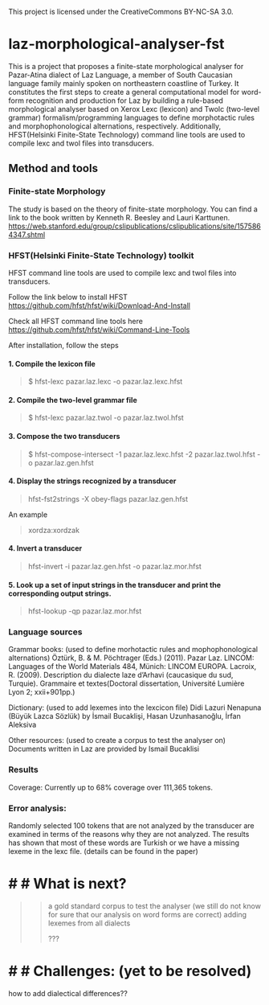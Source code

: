 This project is licensed under the CreativeCommons BY-NC-SA 3.0.

# laz-morphological-analyser-fst
This is a project that proposes a finite-state morphological analyser for Pazar-Atina dialect of Laz Language,  a member of South Caucasian language  family  mainly  spoken  on  northeastern  coastline  of  Turkey.  It constitutes  the  first  steps  to  create  a  general  computational  model  for word-form  recognition  and  production  for  Laz  by  building  a  rule-based morphological analyser based on Xerox Lexc (lexicon) and Twolc (two-level grammar) formalism/programming languages to define morphotactic rules and morphophonological alternations, respectively.  Additionally, HFST(Helsinki Finite-State Technology) command line tools are used to compile lexc and twol files into transducers.

## Method and tools 
### Finite-state Morphology
The study is based on the theory of finite-state morphology.  You can find a link to the book written by Kenneth R. Beesley and Lauri Karttunen.
https://web.stanford.edu/group/cslipublications/cslipublications/site/1575864347.shtml

### HFST(Helsinki Finite-State Technology) toolkit 
HFST command line tools are used to compile lexc and twol files into transducers.

Follow the link below to install HFST
https://github.com/hfst/hfst/wiki/Download-And-Install

Check all HFST command line tools here
https://github.com/hfst/hfst/wiki/Command-Line-Tools

After installation, follow the steps

#### 1. Compile the lexicon file
> $ hfst-lexc pazar.laz.lexc -o pazar.laz.lexc.hfst

#### 2. Compile the two-level grammar file
> $ hfst-lexc pazar.laz.twol -o pazar.laz.twol.hfst

#### 3. Compose the two transducers
> $ hfst-compose-intersect -1 pazar.laz.lexc.hfst -2 pazar.laz.twol.hfst -o pazar.laz.gen.hfst

#### 4. Display the strings recognized by a transducer
> hfst-fst2strings -X obey-flags pazar.laz.gen.hfst 

An example
> xordza<n><erg>:xordzak
  
#### 4. Invert a transducer
> hfst-invert -i pazar.laz.gen.hfst -o pazar.laz.mor.hfst

#### 5. Look up a set of input strings in the transducer and print the corresponding output strings.
> hfst-lookup -qp pazar.laz.mor.hfst


### Language sources
Grammar books: (used to define morhotactic rules and mophophonological alternations)
Öztürk, B. & M. Pöchtrager (Eds.) (2011). Pazar Laz. LINCOM: Languages of the World Materials 484, Münich: LINCOM EUROPA.
Lacroix, R. (2009). Description du dialecte laze d’Arhavi (caucasique du sud, Turquie). Grammaire et textes(Doctoral dissertation, Université Lumière Lyon 2; xxii+901pp.)

Dictionary: (used to add lexemes into the lexcicon file)
Didi Lazuri Nenapuna (Büyük Lazca Sözlük) by İsmail Bucaklişi, Hasan Uzunhasanoğlu, İrfan Aleksiva

Other resources: (used to create a corpus to test the analyser on)
Documents written in Laz are provided by Ismail Bucaklisi

### Results
Coverage:
Currently up to 68% coverage over 111,365 tokens.

### Error analysis:
Randomly selected 100 tokens that are not analyzed by the transducer are examined in terms of the reasons why they are not analyzed.  The results has shown that most of these words are Turkish or we have a missing lexeme in the lexc file.
(details can be found in the paper)

# # # What is next?
>> a gold standard corpus to test the analyser (we still do not know for sure that our analysis on word forms are correct)
>> adding lexemes from all dialects
>> 
>> ???

# # # Challenges: (yet to be resolved)
how to add dialectical differences??
